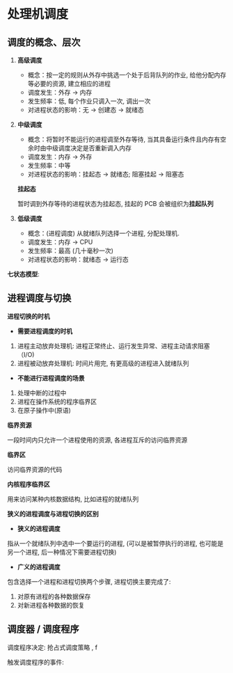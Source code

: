 # 处理机调度

## 调度的概念、层次

1.  **高级调度**
   
     -  概念：按一定的规则从外存中挑选一个处于后背队列的作业, 给他分配内存等必要的资源, 建立相应的进程
     -  调度发生：外存 -> 内存
     -  发生频率：低, 每个作业只调入一次, 调出一次
     -  对进程状态的影响：无 -> 创建态 -> 就绪态
       
2.  **中级调度**
    
     -  概念：将暂时不能运行的进程调至外存等待, 当其具备运行条件且内存有空余时由中级调度决定是否重新调入内存
     -  调度发生：内存 -> 外存
     -  发生频率：中等
     -  对进程状态的影响：挂起态 -> 就绪态; 阻塞挂起 -> 阻塞态

    **挂起态** 
    
    暂时调到外存等待的进程状态为挂起态, 挂起的 PCB 会被组织为**挂起队列**
   
3.  **低级调度**
      
     -  概念：(进程调度) 从就绪队列选择一个进程, 分配处理机.
     -  调度发生：内存 -> CPU
     -  发生频率：最高 (几十毫秒一次)
     -  对进程状态的影响：就绪态 -> 运行态

**七状态模型**:

## 进程调度与切换

**进程切换的时机**

-  **需要进程调度的时机**
  
  1.  进程主动放弃处理机: 进程正常终止、运行发生异常、进程主动请求阻塞（I/O)
  2.  进程被动放弃处理机: 时间片用完, 有更高级的进程进入就绪队列

-  **不能进行进程调度的场景**
  
  1. 处理中断的过程中
  2. 进程在操作系统的程序临界区
  3. 在原子操作中(原语)

**临界资源**

一段时间内只允许一个进程使用的资源, 各进程互斥的访问临界资源

**临界区**

访问临界资源的代码

**内核程序临界区**

用来访问某种内核数据结构, 比如进程的就绪队列

**狭义的进程调度与进程切换的区别**

-  **狭义的进程调度**
  
  指从一个就绪队列中选中一个要运行的进程, (可以是被暂停执行的进程, 也可能是另一个进程, 后一种情况下需要进程切换)
  
-  **广义的进程调度**

  包含选择一个进程和进程切换两个步骤, 进程切换主要完成了:
  
  1.  对原有进程的各种数据保存
  2.  对新进程各种数据的恢复 

## 调度器 / 调度程序

调度程序决定:  抢占式调度策略 , f

触发调度程序的事件:


